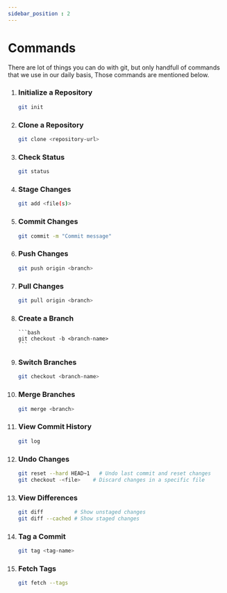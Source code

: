 ```yaml
---
sidebar_position : 2
---
```


# Commands

There are lot of things you can do with git, but only handfull of commands that we use in our daily basis, Those commands are mentioned below.

1.  ### Initialize a Repository  

    ```bash
    git init
    ```

2.  ### Clone a Repository  

    ```bash
    git clone <repository-url>
    ```

3.  ### Check Status  

    ```bash
    git status
    ```

4.  ### Stage Changes  
    ```bash
    git add <file(s)>
    ```
5.  ### Commit Changes  
    ```bash
    git commit -m "Commit message"
    ```
6.  ### Push Changes  
    ```bash
    git push origin <branch>
    ```
7.  ### Pull Changes  
    ```bash
    git pull origin <branch>
    ```
8.  ### Create a Branch  

        ```bash
        git checkout -b <branch-name>
        ```

9.  ### Switch Branches  
    ```bash
    git checkout <branch-name>
    ```
10. ### Merge Branches  
    ```bash
    git merge <branch>
    ```
11. ### View Commit History  
    ```bash
    git log
    ```
12. ### Undo Changes  

    ```bash
    git reset --hard HEAD~1   # Undo last commit and reset changes
    git checkout -<file>    # Discard changes in a specific file

    ```

13. ### View Differences  

    ```bash
    git diff          # Show unstaged changes
    git diff --cached # Show staged changes
    ```

14. ### Tag a Commit  
    ```bash
    git tag <tag-name>
    ```
15. ### Fetch Tags  

    ```bash
    git fetch --tags
    ```
